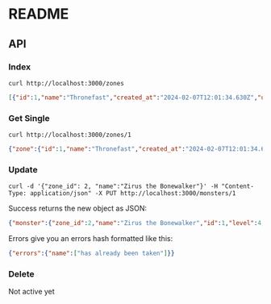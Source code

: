 # README

## API

### Index

```
curl http://localhost:3000/zones
```
```json
[{"id":1,"name":"Thronefast","created_at":"2024-02-07T12:01:34.630Z","updated_at":"2024-02-07T12:24:34.176Z"},{"id":2,"name":"Avendyr's Pass","created_at":"2024-02-07T12:01:34.632Z","updated_at":"2024-02-07T12:01:34.632Z"}]
```

### Get Single

```
curl http://localhost:3000/zones/1
```

```json
{"zone":{"id":1,"name":"Thronefast","created_at":"2024-02-07T12:01:34.630Z","updated_at":"2024-02-07T12:24:34.176Z"}}
```

### Update

```
curl -d '{"zone_id": 2, "name":"Zirus the Bonewalker"}' -H "Content-Type: application/json" -X PUT http://localhost:3000/monsters/1
```

Success returns the new object as JSON:

```json
{"monster":{"zone_id":2,"name":"Zirus the Bonewalker","id":1,"level":4,"elite":true,"named":true,"created_at":"2024-02-07T12:01:34.640Z","updated_at":"2024-02-07T12:21:10.562Z"}}
```

Errors give you an errors hash formatted like this:

```json
{"errors":{"name":["has already been taken"]}}
```

### Delete

Not active yet

